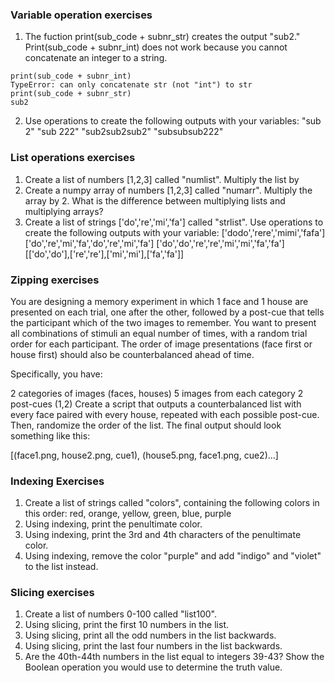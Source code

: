 ### Variable operation exercises
1. The fuction print(sub_code + subnr_str) creates the output "sub2."
Print(sub_code + subnr_int) does not work because you cannot concatenate an integer to a string.
```
print(sub_code + subnr_int)
TypeError: can only concatenate str (not "int") to str
print(sub_code + subnr_str)
sub2
```
2. Use operations to create the following outputs with your variables:
"sub 2"
"sub 222"
"sub2sub2sub2"
"subsubsub222"

### List operations exercises
1. Create a list of numbers [1,2,3] called "numlist". Multiply the list by 
2. Create a numpy array of numbers [1,2,3] called "numarr". Multiply the array by 2. What is the difference between multiplying lists and multiplying arrays?
3. Create a list of strings ['do','re','mi','fa'] called "strlist". Use operations to create the following outputs with your variable:
['dodo','rere','mimi','fafa']
['do','re','mi','fa','do','re','mi','fa']
['do','do','re','re','mi','mi','fa','fa']
[['do','do'],['re','re'],['mi','mi'],['fa','fa']]

### Zipping exercises
You are designing a memory experiment in which 1 face and 1 house are presented on each trial, one after the other, followed by a post-cue that tells the participant which of the two images to remember. You want to present all combinations of stimuli an equal number of times, with a random trial order for each participant. The order of image presentations (face first or house first) should also be counterbalanced ahead of time.

Specifically, you have:

2 categories of images (faces, houses)
5 images from each category
2 post-cues (1,2)
Create a script that outputs a counterbalanced list with every face paired with every house, repeated with each possible post-cue. Then, randomize the order of the list. The final output should look something like this:

[(face1.png, house2.png, cue1),
(house5.png, face1.png, cue2)...]

### Indexing Exercises
1. Create a list of strings called "colors", containing the following colors in this order: red, orange, yellow, green, blue, purple
2. Using indexing, print the penultimate color.
3. Using indexing, print the 3rd and 4th characters of the penultimate color.
4. Using indexing, remove the color "purple" and add "indigo" and "violet" to the list instead.

### Slicing exercises
1. Create a list of numbers 0-100 called "list100".
2. Using slicing, print the first 10 numbers in the list.
3. Using slicing, print all the odd numbers in the list backwards.
4. Using slicing, print the last four numbers in the list backwards.
5. Are the 40th-44th numbers in the list equal to integers 39-43? Show the Boolean operation you would use to determine the truth value.
